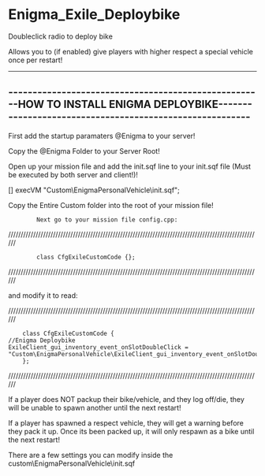 # Enigma_Exile_Deploybike

Doubleclick radio to deploy bike

Allows you to (if enabled) give players with higher respect a special vehicle once per restart!



------------------------------------------------------------------------------------------------------------------------------------------------------
-----------------------------------------------------HOW TO INSTALL ENIGMA DEPLOYBIKE---------------------------------------------------------
------------------------------------------------------------------------------------------------------------------------------------------------------


First add the startup paramaters @Enigma to your server!

Copy the @Enigma Folder to your Server Root!



Open up your mission file and add the init.sqf line to your init.sqf file (Must be executed by both server and client!)!

[] execVM "Custom\EnigmaPersonalVehicle\init.sqf";


Copy the Entire Custom folder into the root of your mission file!

			
			Next go to your mission file config.cpp:

//////////////////////////////////////////////////////////////////////////////////////////////////////				
			
			
			class CfgExileCustomCode {};

//////////////////////////////////////////////////////////////////////////////////////////////////////				


and modify it to read:


//////////////////////////////////////////////////////////////////////////////////////////////////////				
		
		class CfgExileCustomCode {
	//Enigma Deploybike
	ExileClient_gui_inventory_event_onSlotDoubleClick = "Custom\EnigmaPersonalVehicle\ExileClient_gui_inventory_event_onSlotDoubleClick.sqf"; 
		};	
		
			
//////////////////////////////////////////////////////////////////////////////////////////////////////				
		
					
					
If a player does NOT packup their bike/vehicle, and they log off/die, they will be unable to spawn another until the next restart!

If a player has spawned a respect vehicle, they will get a warning before they pack it up.
Once its been packed up, it will only respawn as a bike until the next restart!
	

There are a few settings you can modify inside the custom\EnigmaPersonalVehicle\init.sqf


